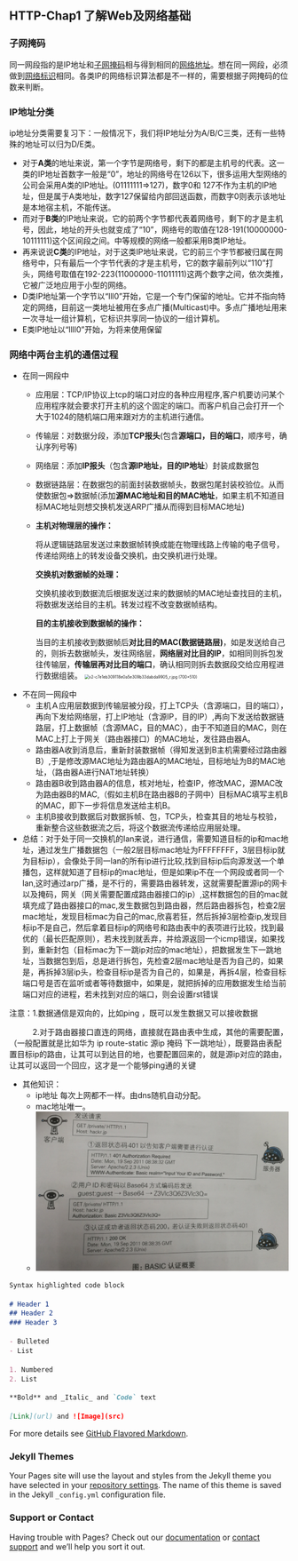 ## HTTP-Chap1 了解Web及网络基础

### 子网掩码
同一网段指的是IP地址和[子网掩码](https://baike.baidu.com/item/子网掩码)相与得到相同的[网络地址](https://baike.baidu.com/item/网络地址/9765459)。想在同一网段，必须做到[网络标识](https://baike.baidu.com/item/网络标识/7040658)相同。各类IP的网络标识算法都是不一样的，需要根据子网掩码的位数来判断。

### IP地址分类
ip地址分类需要复习下：一般情况下，我们将IP地址分为A/B/C三类，还有一些特殊的地址可以归为D/E类。
* 对于**A类**的地址来说，第一个字节是网络号，剩下的都是主机号的代表。这一类的IP地址首数字一般是“0”，地址的网络号在126以下，很多运用大型网络的公司会采用A类的IP地址。(01111111=>127)，数字0和 127不作为主机的IP地址，但是属于A类地址，数字127保留给内部回送函数，而数字0则表示该地址是本地宿主机，不能传送。
* 而对于**B类**的IP地址来说，它的前两个字节都代表着网络号，剩下的才是主机号，因此，地址的开头也就变成了“10”，网络号的取值在128-191(10000000-10111111)这个区间段之间。中等规模的网络一般都采用B类IP地址。
* 再来说说**C类**的IP地址，对于这类IP地址来说，它的前三个字节都被归属在网络号中，只有最后一个字节代表的才是主机号，它的数字最前列以“110”打头，网络号取值在192-223(11000000-11011111)这两个数字之间，依次类推，它被广泛地应用于小型的网络。
* D类IP地址第一个字节以“lll0”开始，它是一个专门保留的地址。它并不指向特定的网络，目前这一类地址被用在多点广播(Multicast)中。多点广播地址用来一次寻址一组计算机，它标识共享同一协议的一组计算机。
* E类IP地址以“llll0”开始，为将来使用保留

### 网络中两台主机的通信过程
* 在同一网段中
  * 应用层：TCP/IP协议上tcp的端口对应的各种应用程序,客户机要访问某个应用程序就会要求打开主机的这个固定的端口。而客户机自己会打开一个大于1024的随机端口用来跟对方的主机进行通信。
  * 传输层：对数据分段，添加**TCP报头**(包含**源端口，目的端口**，顺序号，确认序列号等)
  * 网络层：添加**IP报头**（包含**源IP地址，目的IP地址**）封装成数据包
  * 数据链路层：在数据包的前面封装数据帧头，数据包尾封装校验位。从而使数据包=>数据帧(添加**源MAC地址和目的MAC地址**，如果主机不知道目标MAC地址则想交换机发送ARP广播从而得到目标MAC地址)
  * **主机对物理层的操作：**

    将从逻辑链路层发送过来数据帧转换成能在物理线路上传输的电子信号，传递给网络上的转发设备交换机，由交换机进行处理。

    **交换机对数据帧的处理：**

    交换机接收到数据流后根据发送过来的数据帧的MAC地址查找目的主机，将数据发送给目的主机。转发过程不改变数据帧结构。

    **目的主机接收到数据帧的操作：**
    
    当目的主机接收到数据帧后**对比目的MAC(数据链路层)**，如是发送给自己的，则拆去数据帧头，发往网络层，**网络层对比目的IP**，如相同则拆包发往传输层，**传输层再对比目的端口**，确认相同则拆去数据段交给应用程进行数据组装。
    <img src="https://pic4.zhimg.com/v2-c7e1eb309118e0a5e309b33dabda9905_r.jpg" alt="v2-c7e1eb309118e0a5e309b33dabda9905_r.jpg (700×510)" style="zoom:50%;" />
* 不在同一网段中
  * 主机Ａ应用层数据到传输层被分段，打上TCP头（含源端口，目的端口），再向下发给网络层，打上IP地址（含源IP，目的IP）,再向下发送给数据链路层，打上数据帧（含源MAC，目的MAC），由于不知道目的MAC，则在MAC上打上于网关（路由器接口）的MAC地址，发往路由器A。
  * 路由器A收到消息后，重新封装数据帧（得知发送到B主机需要经过路由器B）,于是修改源MAC地址为路由器A的MAC地址，目标地址为B的MAC地址，（路由器A进行NAT地址转换）
  * 路由器B收到路由器A的信息，核对地址，检查IP，修改MAC，源MAC改为路由器B的MAC,（假如主机B在路由器B的子网中）目标MAC填写主机B的MAC，即下一步将信息发送给主机B。
  * 主机B接收到数据后对数据拆帧、包，TCP头，检查其目的地址与校验，重新整合这些数据流之后，将这个数据流传递给应用层处理。
* 总结：对于处于同一交换机的lan来说，进行通信，需要知道目标的ip和mac地址，通过发生广播数据包（一般2层目标mac地址为FFFFFFFF，3层目标ip就为目标ip），会像处于同一lan的所有ip进行比较,找到目标ip后向源发送一个单播包，这样就知道了目标ip的mac地址，但是如果ip不在一个网段或者同一个lan,这时通过arp广播，是不行的，需要路由器转发，这就需要配置源ip的网卡以及掩码，网关（网关需要配置成路由器接口的ip）,这样数据包的目的mac就填充成了路由器接口的mac,发生数据包到路由器，然后路由器拆包，检查2层mac地址，发现目标mac为自己的mac,欣喜若狂，然后拆掉3层检查ip,发现目标ip不是自己，然后拿着目标ip的网络号和路由表中的表项进行比较，找到最优的（最长匹配原则），若未找到就丢弃，并给源返回一个icmp错误，如果找到，重新封包（目标mac为下一跳ip对应的mac地址），把数据发生下一跳地址，当数据包到后，总是进行拆包，先检查2层mac地址是否为自己的，如果是，再拆掉3层ip头，检查目标ip是否为自己的，如果是，再拆4层，检查目标端口号是否在监听或者等待数据中，如果是，就把拆掉的应用数据发生给当前端口对应的进程，若未找到对应的端口，则会设置rst错误

注意：1.数据通信是双向的，比如ping ，既可以发生数据又可以接收数据

　　　2.对于路由器接口直连的网络，直接就在路由表中生成，其他的需要配置，（一般配置就是比如华为 ip route-static 源ip 掩码 下一跳地址），既要路由表配置目标ip的路由，让其可以到达目的地，也要配置回来的，就是源ip对应的路由，让其可以返回一个回应，这才是一个能够ping通的关键
* 其他知识：
  * ip地址 每次上网都不一样。由dns随机自动分配。
  * mac地址唯一。
  * ![image-w50](https://github.com/hjvlitstone/hjv.github.io/blob/gh-pages/images/BASIC%E8%AE%A4%E8%AF%81%E6%AD%A5%E9%AA%A4.jpg)
```markdown
Syntax highlighted code block

# Header 1
## Header 2
### Header 3

- Bulleted
- List

1. Numbered
2. List

**Bold** and _Italic_ and `Code` text

[Link](url) and ![Image](src)
```

For more details see [GitHub Flavored Markdown](https://guides.github.com/features/mastering-markdown/).

### Jekyll Themes

Your Pages site will use the layout and styles from the Jekyll theme you have selected in your [repository settings](https://github.com/hjvlitstone/hjv.github.io/settings). The name of this theme is saved in the Jekyll `_config.yml` configuration file.

### Support or Contact

Having trouble with Pages? Check out our [documentation](https://docs.github.com/categories/github-pages-basics/) or [contact support](https://github.com/contact) and we’ll help you sort it out.
